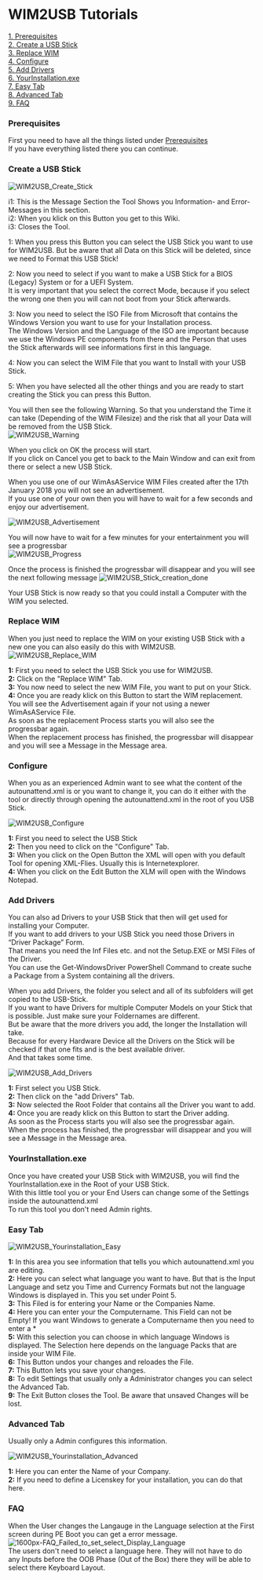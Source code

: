 # WIM2USB Tutorials
[1. Prerequisites](https://github.com/baseVISION/baseVISION.SyntaroWiki/blob/main/WimAsAService/WIM2USB/WIM2USB_Tutorials.md#prerequisites)  
[2. Create a USB Stick](https://github.com/baseVISION/baseVISION.SyntaroWiki/blob/main/WimAsAService/WIM2USB/WIM2USB_Tutorials.md#create-a-usb-stick)  
[3. Replace WIM](https://github.com/baseVISION/baseVISION.SyntaroWiki/blob/main/WimAsAService/WIM2USB/WIM2USB_Tutorials.md#replace-wim)  
[4. Configure](https://github.com/baseVISION/baseVISION.SyntaroWiki/blob/main/WimAsAService/WIM2USB/WIM2USB_Tutorials.md#configure)  
[5.  Add Drivers](https://github.com/baseVISION/baseVISION.SyntaroWiki/blob/main/WimAsAService/WIM2USB/WIM2USB_Tutorials.md#add-drivers)  
[6. YourInstallation.exe](https://github.com/baseVISION/baseVISION.SyntaroWiki/blob/main/WimAsAService/WIM2USB/WIM2USB_Tutorials.md#yourinstallationexe)  
[7. Easy Tab](https://github.com/baseVISION/baseVISION.SyntaroWiki/blob/main/WimAsAService/WIM2USB/WIM2USB_Tutorials.md#easy-tab)  
[8. Advanced Tab](https://github.com/baseVISION/baseVISION.SyntaroWiki/blob/main/WimAsAService/WIM2USB/WIM2USB_Tutorials.md#advanced-tab)  
[9. FAQ](https://github.com/baseVISION/baseVISION.SyntaroWiki/blob/main/WimAsAService/WIM2USB/WIM2USB_Tutorials.md#faq)  

### Prerequisites

First you need to have all the things listed under
[Prerequisites](../WIM2USB/WIM2USB_Prerequisites.md)  
If you have everything listed there you can continue.  
### Create a USB Stick    
![WIM2USB_Create_Stick](/Data/WIM2USB_Create_Stick.png)  

i1: This is the Message Section the Tool Shows you Information- and Error-Messages in this section.  
i2: When you klick on this Button you get to this Wiki.  
i3: Closes the Tool.  

1: When you press this Button you can select the USB Stick you want to use for WIM2USB. But be aware that all Data on this Stick will be deleted, since we need to Format this USB Stick!  
  
2: Now you need to select if you want to make a USB Stick for a BIOS (Legacy) System or for a UEFI System.  
It is very important that you select the correct Mode, because if you select the wrong one then you will can not boot from your Stick afterwards.
  
3: Now you need to select the ISO File from Microsoft that contains the Windows Version you want to use for your Installation process.  
The Windows Version and the Language of the ISO are important because we use the Windows PE components from there and the Person that uses the Stick afterwards will see informations first in this language.  
  
4: Now you can select the WIM File that you want to Install with your USB Stick.  
  
5: When you have selected all the other things and you are ready to start creating the Stick you can press this Button.

You will then see the following Warning. So that you understand the Time it can take (Depending of the WIM Filesize)
and the risk that all your Data will be removed from the USB Stick.  
![WIM2USB_Warning](/Data/WIM2USB_Warning.png)  

When you click on OK the process will start.  
If you click on Cancel you get to back to the Main Window and can exit from there or select a new USB Stick.  
  
When you use one of our WimAsAService WIM Files created after the 17th January 2018 you will not see an advertisement.  
If you use one of your own then you will have to wait for a few seconds and enjoy our advertisement.  
  
![WIM2USB_Advertisement](/Data/WIM2USB_Advertisement.png)  

You will now have to wait for a few minutes for your entertainment you will see a progressbar  
![WIM2USB_Progress](/Data/WIM2USB_Progress.png)  

Once the process is finished the progressbar will disappear and you will see the next following message
![WIM2USB_Stick_creation_done](/Data/WIM2USB_Stick_creation_done.png)  

Your USB Stick is now ready so that you could install a Computer with the WIM you selected.  
### Replace WIM  
When you just need to replace the WIM on your existing USB Stick with a new one you can also easily do this with WIM2USB.
![WIM2USB_Replace_WIM](/Data/WIM2USB_Replace_WIM.png)  

**1:** First you need to select the USB Stick you use for WIM2USB.  
**2:** Click on the "Replace WIM" Tab.  
**3:** You now need to select the new WIM File, you want to put on your Stick.  
**4:** Once you are ready klick on this Button to start the WIM
replacement.  
You will see the Advertisement again if your not using a newer
WimAsAService File.  
As soon as the replacement Process starts you will also see the
progressbar again.  
When the replacement process has finished, the progressbar will
disappear and you will see a Message in the Message area.  
### Configure   
When you as an experienced Admin want to see what the
content of the autounattend.xml is or you want to change it, you can do it either with the tool or directly through opening the autounattend.xml in the root of you USB Stick.

![WIM2USB_Configure](/Data/WIM2USB_Configure.png)

**1:** First you need to select the USB Stick  
**2:** Then you need to click on the "Configure" Tab.  
**3:** When you click on the Open Button the XML will open with you default Tool for opening XML-Flies. Usually this is Internetexplorer.  
**4:** When you click on the Edit Button the XLM will open with the Windows Notepad.  
### Add Drivers  
You can also ad Drivers to your USB Stick that then will get used for installing your Computer.  
If you want to add drivers to your USB Stick you need those Drivers in “Driver Package” Form.  
That means you need the Inf Files etc. and not the Setup.EXE or MSI Files of the Driver.  
You can use the Get-WindowsDriver PowerShell Command to create suche a Package from a System containing all the drivers.  
  
When you add Drivers, the folder you select and all of its subfolders will get copied to the USB-Stick.  
If you want to have Drivers for multiple Computer Models on your Stick that is possible. Just make sure your Foldernames are different.  
But be aware that the more drivers you add, the longer the Installation will take.  
Because for every Hardware Device all the Drivers on the Stick will be checked if that one fits and is the best available driver.  
And that takes some time.

![WIM2USB_Add_Drivers](/Data/WIM2USB_Add_Drivers.png)

**1:** First select you USB Stick.  
**2:** Then click on the "add Drivers" Tab.  
**3:** Now selected the Root Folder that contains all the Driver you want to add.  
**4:** Once you are ready klick on this Button to start the Driver adding.  
As soon as the Process starts you will also see the progressbar again.  
When the process has finished, the progressbar will disappear and you will see a Message in the Message area.  

### YourInstallation.exe  
Once you have created your USB Stick with WIM2USB, you will find the YourInstallation.exe in the Root of your USB Stick.  
With this little tool you or your End Users can change some of the Settings inside the autounattend.xml  
To run this tool you don't need Admin rights.  
### Easy Tab  
![WIM2USB_Yourinstallation_Easy](/Data/WIM2USB_Yourinstallation_Easy.png)

**1:** In this area you see information that tells you which
autounattend.xml you are editing.  
**2:** Here you can select what language you want to have. But that is the Input Language and setz you Time and Currency Formats but not the language Windows is displayed in. This
you set under Point 5.  
**3:** This Filed is for entering your Name or the Companies Name.  
**4:** Here you can enter your the Computername. This Field can not be Empty! If you want Windows to generate a Computername then you need to enter a \*  
**5:** With this selection you can choose in which language Windows is displayed. The Selection here depends on the language Packs that are inside your WIM File.  
**6:** This Button undos your changes and reloades the File.  
**7:** This Button lets you save your changes.  
**8:** To edit Settings that usually only a Administrator changes you can select the Advanced Tab.  
**9:** The Exit Button closes the Tool. Be aware that unsaved Changes will be lost.  
### Advanced Tab  
Usually only a Admin configures this information.

![WIM2USB_Yourinstallation_Advanced](/Data/WIM2USB_Yourinstallation_Advanced.png)

**1:** Here you can enter the Name of your Company.  
**2:** If you need to define a Licenskey for your installation, you can do that here.  

### FAQ

When the User changes the Langauge in the Language selection at the First screen during PE Boot you can get a error message.  
![1600px-FAQ_Failed_to_set_select_Display_Language](/Data/1600px-FAQ_Failed_to_set_select_Display_Language.jpg)  
The users don't need to select a language here. They will not have to do any Inputs before the OOB Phase (Out of the Box) there they will be able to select there Keyboard Layout.